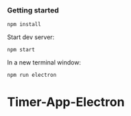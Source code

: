 ### Getting started

`npm install`

Start dev server:

`npm start`

In a new terminal window:

`npm run electron`
# Timer-App-Electron
